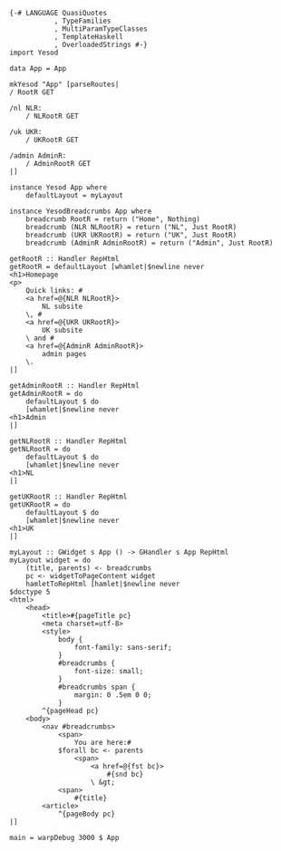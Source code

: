     {-# LANGUAGE QuasiQuotes
               , TypeFamilies
               , MultiParamTypeClasses
               , TemplateHaskell
               , OverloadedStrings #-}
    import Yesod
    
    data App = App
    
    mkYesod "App" [parseRoutes|
    / RootR GET
    
    /nl NLR:
        / NLRootR GET
    
    /uk UKR:
        / UKRootR GET
    
    /admin AdminR:
        / AdminRootR GET
    |]
    
    instance Yesod App where
        defaultLayout = myLayout
    
    instance YesodBreadcrumbs App where
        breadcrumb RootR = return ("Home", Nothing)
        breadcrumb (NLR NLRootR) = return ("NL", Just RootR)
        breadcrumb (UKR UKRootR) = return ("UK", Just RootR)
        breadcrumb (AdminR AdminRootR) = return ("Admin", Just RootR)
    
    getRootR :: Handler RepHtml
    getRootR = defaultLayout [whamlet|$newline never
    <h1>Homepage
    <p>
        Quick links: #
        <a href=@{NLR NLRootR}>
            NL subsite
        \, #
        <a href=@{UKR UKRootR}>
            UK subsite
        \ and #
        <a href=@{AdminR AdminRootR}>
            admin pages
        \.
    |]
    
    getAdminRootR :: Handler RepHtml
    getAdminRootR = do
        defaultLayout $ do
        [whamlet|$newline never
    <h1>Admin
    |]
    
    getNLRootR :: Handler RepHtml
    getNLRootR = do
        defaultLayout $ do
        [whamlet|$newline never
    <h1>NL
    |]
    
    getUKRootR :: Handler RepHtml
    getUKRootR = do
        defaultLayout $ do
        [whamlet|$newline never
    <h1>UK
    |]
    
    myLayout :: GWidget s App () -> GHandler s App RepHtml
    myLayout widget = do
        (title, parents) <- breadcrumbs
        pc <- widgetToPageContent widget
        hamletToRepHtml [hamlet|$newline never
    $doctype 5
    <html>
        <head>
            <title>#{pageTitle pc}
            <meta charset=utf-8>
            <style>
                body {
                    font-family: sans-serif;
                }
                #breadcrumbs {
                    font-size: small;
                }
                #breadcrumbs span {
                    margin: 0 .5em 0 0;
                }
            ^{pageHead pc}
        <body>
            <nav #breadcrumbs>
                <span>
                    You are here:#
                $forall bc <- parents
                    <span>
                        <a href=@{fst bc}>
                            #{snd bc}
                        \ &gt;
                <span>
                    #{title}
            <article>
                ^{pageBody pc}
    |]
    
    main = warpDebug 3000 $ App